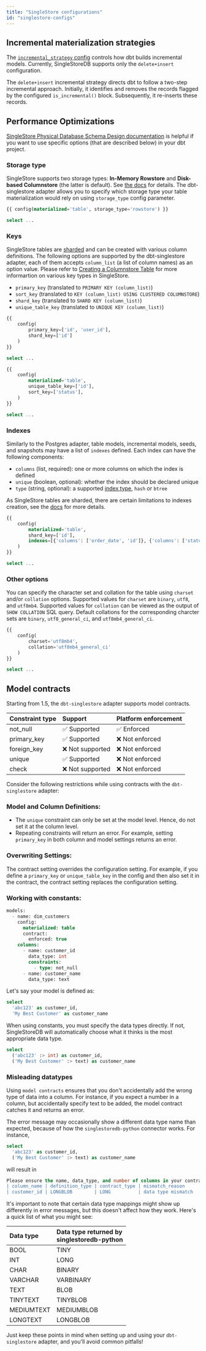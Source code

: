 ```yaml
---
title: "SingleStore configurations"
id: "singlestore-configs"
---
```


## Incremental materialization strategies
The [`incremental_strategy` config](/docs/build/incremental-models#about-incremental_strategy) controls how dbt builds incremental models. Currently, SingleStoreDB supports only the `delete+insert` configuration.

The `delete+insert` incremental strategy directs dbt to follow a two-step incremental approach. Initially, it identifies and removes the records flagged by the configured `is_incremental()` block. Subsequently, it re-inserts these records.

## Performance Optimizations
[SingleStore Physical Database Schema Design documentation](https://docs.singlestore.com/managed-service/en/create-a-database/physical-database-schema-design/concepts-of-physical-database-schema-design.html) is helpful if you want to use specific options (that are described below) in your dbt project.

### Storage type
SingleStore supports two storage types: **In-Memory Rowstore** and **Disk-based Columnstore** (the latter is default). See [the docs](https://docs.singlestore.com/managed-service/en/create-a-database/physical-database-schema-design/concepts-of-physical-database-schema-design/choosing-a-table-storage-type.html) for details. The dbt-singlestore adapter allows you to specify which storage type your table materialization would rely on using `storage_type` config parameter. 

<File name='rowstore_model.sql'>

```sql
{{ config(materialized='table', storage_type='rowstore') }}

select ...
```

</File>

### Keys

SingleStore tables are [sharded](https://docs.singlestore.com/managed-service/en/getting-started-with-managed-service/about-managed-service/sharding.html) and can be created with various column definitions. The following options are supported by the dbt-singlestore adapter, each of them accepts `column_list` (a list of column names) as an option value. Please refer to [Creating a Columnstore Table](https://docs.singlestore.com/managed-service/en/create-a-database/physical-database-schema-design/procedures-for-physical-database-schema-design/creating-a-columnstore-table.html) for more informartion on various key types in SingleStore.
- `primary_key` (translated to `PRIMARY KEY (column_list)`)
- `sort_key` (translated to `KEY (column_list) USING CLUSTERED COLUMNSTORE`)
- `shard_key` (translated to `SHARD KEY (column_list)`)
- `unique_table_key` (translated to `UNIQUE KEY (column_list)`)

<File name='primary_and_shard_model.sql'>

```sql
{{
    config(
        primary_key=['id', 'user_id'],
        shard_key=['id']
    )
}}

select ...
```

</File>

<File name='unique_and_sort_model.sql'>

```sql
{{
    config(
        materialized='table',
        unique_table_key=['id'],
        sort_key=['status'],
    )
}}

select ...
```

</File>

### Indexes
Similarly to the Postgres adapter, table models, incremental models, seeds, and snapshots may have a list of `indexes` defined. Each index can have the following components:
- `columns` (list, required): one or more columns on which the index is defined
- `unique` (boolean, optional): whether the index should be declared unique
- `type` (string, optional): a supported [index type](https://docs.singlestore.com/managed-service/en/reference/sql-reference/data-definition-language-ddl/create-index.html), `hash` or `btree`

As SingleStore tables are sharded, there are certain limitations to indexes creation, see the [docs](https://docs.singlestore.com/managed-service/en/create-a-database/physical-database-schema-design/concepts-of-physical-database-schema-design/understanding-keys-and-indexes-in-singlestore.html) for more details.

<File name='indexes_model.sql'>

```sql
{{
    config(
        materialized='table',
        shard_key=['id'],
        indexes=[{'columns': ['order_date', 'id']}, {'columns': ['status'], 'type': 'hash'}]
    )
}}

select ...
```

</File>


### Other options

You can specify the character set and collation for the table using `charset` and/or `collation` options. Supported values for `charset` are `binary`, `utf8`, and `utf8mb4`.  Supported values for `collation` can be viewed as the output of `SHOW COLLATION` SQL query. Default collations for the corresponding charcter sets are `binary`, `utf8_general_ci`, and `utf8mb4_general_ci`.

<File name='utf8mb4_model.sql'>

```sql
{{
    config(
        charset='utf8mb4',
        collation='utf8mb4_general_ci'
    )
}}

select ...
```

</File>

<VersionBlock firstVersion="1.5">

## Model contracts

Starting from 1.5, the `dbt-singlestore` adapter supports model contracts.

| Constraint type | Support         | Platform enforcement |
|:----------------|:----------------|:------------------|
| not_null        | ✅  Supported    | ✅ Enforced     |
| primary_key     | ✅  Supported    | ❌ Not enforced  |
| foreign_key     | ❌  Not supported | ❌ Not enforced  |
| unique          | ✅  Supported    | ❌ Not enforced  |
| check           | ❌ Not supported | ❌  Not enforced |


Consider the following restrictions while using contracts with the `dbt-singlestore` adapter:

### Model and Column Definitions:
   - The `unique` constraint can only be set at the model level. Hence, do not set it at the column level.
   - Repeating constraints will return an error. For example, setting `primary_key` in both column and model settings returns an error.

### Overwriting Settings:

The contract setting overrides the configuration setting. For example, if you define a `primary_key` or `unique_table_key` in the config and then also set it in the contract, the contract setting replaces the configuration setting.

### Working with constants:

<File name='dim_customers.yml'>

```sql
models:
  - name: dim_customers
    config:
      materialized: table
      contract:
        enforced: true
    columns:
      - name: customer_id
        data_type: int
        constraints:
          - type: not_null
      - name: customer_name
        data_type: text
```

</File>

Let's say your model is defined as:

<File name='dim_customers.sql'>

```sql
select
  'abc123' as customer_id,
  'My Best Customer' as customer_name
```

</File>

When using constants, you must specify the data types directly. If not, SingleStoreDB will automatically choose what it thinks is the most appropriate data type.

<File name='dim_customers.sql'>

```sql
select
  ('abc123' :> int) as customer_id,
  ('My Best Customer' :> text) as customer_name
```

</File>

### Misleading datatypes

Using `model contracts` ensures that you don't accidentally add the wrong type of data into a column. For instance, if you expect a number in a column, but accidentally specify text to be added, the model contract catches it and returns an error.

The error message may occasionally show a different data type name than expected, because of how the `singlestoredb-python` connector works. For instance,

<File name='dim_customers.sql'>

```sql
select
  'abc123' as customer_id,
  ('My Best Customer' :> text) as customer_name
```

</File>

will result in

```sql
Please ensure the name, data_type, and number of columns in your contract match the columns in your model's definition.
| column_name | definition_type | contract_type | mismatch_reason       |
| customer_id | LONGBLOB        | LONG          | data type mismatch    |
```

It's important to note that certain data type mappings might show up differently in error messages, but this doesn't affect how they work. Here's a quick list of what you might see:

| Data type  | Data type returned by<br/>singlestoredb-python |
|:-----------|:-----------------------------------------------|
| BOOL       | TINY                                           |
| INT        | LONG                                           |
| CHAR       | BINARY                                         |
| VARCHAR    | VARBINARY                                      |
| TEXT       | BLOB                                           |
| TINYTEXT   | TINYBLOB                                       |
| MEDIUMTEXT | MEDIUMBLOB                                     |
| LONGTEXT   | LONGBLOB                                       |


Just keep these points in mind when setting up and using your `dbt-singlestore` adapter, and you'll avoid common pitfalls!

</VersionBlock>

